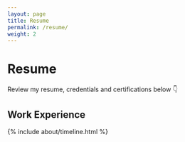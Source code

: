 ```yaml
---
layout: page
title: Resume
permalink: /resume/
weight: 2
---
```


# **Resume**

Review my resume, credentials and certifications below :point_down:

## **Work Experience**

<div class="row">
{% include about/timeline.html %}
</div>